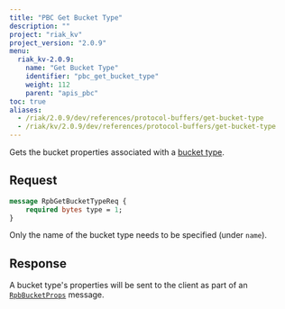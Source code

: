 ```yaml
---
title: "PBC Get Bucket Type"
description: ""
project: "riak_kv"
project_version: "2.0.9"
menu:
  riak_kv-2.0.9:
    name: "Get Bucket Type"
    identifier: "pbc_get_bucket_type"
    weight: 112
    parent: "apis_pbc"
toc: true
aliases:
  - /riak/2.0.9/dev/references/protocol-buffers/get-bucket-type
  - /riak/kv/2.0.9/dev/references/protocol-buffers/get-bucket-type
---
```


Gets the bucket properties associated with a [bucket type](/riak/kv/2.0.9/using/cluster-operations/bucket-types).

## Request

```protobuf
message RpbGetBucketTypeReq {
    required bytes type = 1;
}
```

Only the name of the bucket type needs to be specified (under `name`).

## Response

A bucket type's properties will be sent to the client as part of an
[`RpbBucketProps`](/riak/kv/2.0.9/developing/api/protocol-buffers/get-bucket-props) message.
